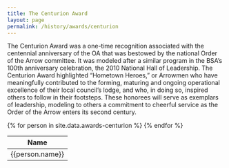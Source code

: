 ```yaml
---
title: The Centurion Award
layout: page
permalink: /history/awards/centurion
---
```

The Centurion Award was a one-time recognition associated with the centennial anniversary of the OA that was bestowed by the national Order of the Arrow committee. It was modeled after a similar program in the BSA’s 100th anniversary celebration, the 2010 National Hall of Leadership. The Centurion Award highlighted “Hometown Heroes,” or Arrowmen who have meaningfully contributed to the forming, maturing and ongoing operational excellence of their local council’s lodge, and who, in doing so, inspired others to follow in their footsteps. These honorees will serve as exemplars of leadership, modeling to others a commitment to cheerful service as the Order of the Arrow enters its second century.

<table class="table table-striped my-3 ">
  <thead>
    <tr>
      <th scope="col">Name</th>
    </tr>
  </thead>
  <tbody>
    {% for person in site.data.awards-centurion %}
      <tr>
        <td>{{person.name}}</td>
      </tr>
    {% endfor %}
  </tbody>
</table>
